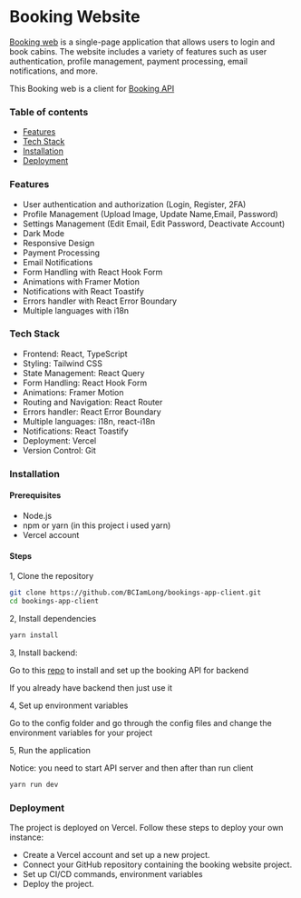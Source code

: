# Booking Website

[Booking web](https://bookings-app-client.vercel.app/) is a single-page application that allows users to login and book cabins. The website includes a variety of features such as user authentication, profile management, payment processing, email notifications, and more.

This Booking web is a client for [Booking API](https://github.com/BCIamLong/booking-api)

### Table of contents

- [Features](#feature)
- [Tech Stack](#tech-stack)
- [Installation](#installation)
- [Deployment](#deployment)

### Features

- User authentication and authorization (Login, Register, 2FA)
- Profile Management (Upload Image, Update Name,Email, Password)
- Settings Management (Edit Email, Edit Password, Deactivate Account)
- Dark Mode
- Responsive Design
- Payment Processing
- Email Notifications
- Form Handling with React Hook Form
- Animations with Framer Motion
- Notifications with React Toastify
- Errors handler with React Error Boundary
- Multiple languages with i18n

### Tech Stack

- Frontend: React, TypeScript
- Styling: Tailwind CSS
- State Management: React Query
- Form Handling: React Hook Form
- Animations: Framer Motion
- Routing and Navigation: React Router
- Errors handler: React Error Boundary
- Multiple languages: i18n, react-i18n
- Notifications: React Toastify
- Deployment: Vercel
- Version Control: Git

### Installation

#### Prerequisites

- Node.js
- npm or yarn (in this project i used yarn)
- Vercel account

#### Steps

1, Clone the repository

```bash
git clone https://github.com/BCIamLong/bookings-app-client.git
cd bookings-app-client
```

2, Install dependencies

```bash
yarn install
```

3, Install backend:

Go to this [repo](https://github.com/BCIamLong/booking-api) to install and set up the booking API for backend

If you already have backend then just use it

4, Set up environment variables

Go to the config folder and go through the config files and change the environment variables for your project

5, Run the application

Notice: you need to start API server and then after than run client

```bash
yarn run dev
```

### Deployment

The project is deployed on Vercel. Follow these steps to deploy your own instance:

- Create a Vercel account and set up a new project.
- Connect your GitHub repository containing the booking website project.
- Set up CI/CD commands, environment variables
- Deploy the project.
